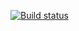 [![Build status](https://ci.appveyor.com/api/projects/status/dsq5agva43nugx85/branch/gh-pages?svg=true)](https://ci.appveyor.com/project/maria-namira/https-github-com-maria-namira-environment-git/branch/gh-pages)

